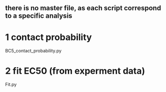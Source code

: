 
##  there is no master file, as each script correspond to a specific analysis

#  1  contact probability

BC5_contact_probability.py

#  2  fit EC50 (from experment data)  

Fit.py


